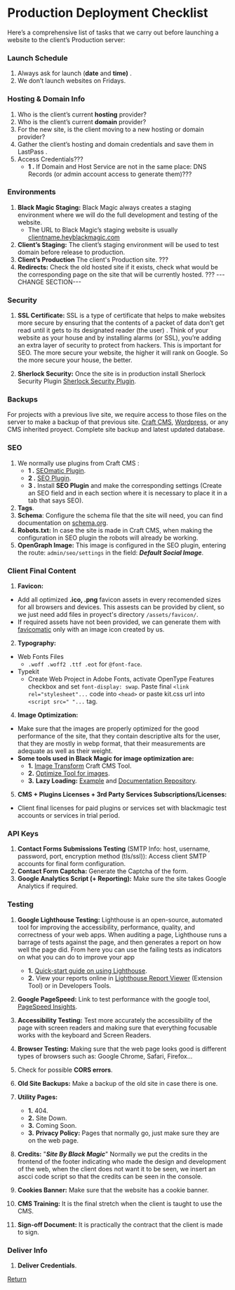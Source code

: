 # Production Deployment Checklist

Here’s a comprehensive list of tasks that we carry out before launching a website to the client’s Production server:

### Launch Schedule

 1. Always ask for launch (**date** and **time)**  .
2. We don’t launch websites on Fridays.

### Hosting & Domain Info
 1. Who is the client’s current **hosting** provider?  
 2. Who is the client’s current **domain** provider?  
 3. For the new site, is the client moving to a new hosting or domain provider?  
 4. Gather the client’s hosting and domain credentials and save them in LastPass  .
 5. Access Credentials??? 
      - **1 .** If Domain and Host Service are not in the same place: DNS Records (or admin account access to generate them)???

### Environments
 
 1. **Black Magic Staging:** Black Magic always creates a staging environment where we will do the full development and testing of the website.
    - The URL to Black Magic’s staging website is usually [clientname.heyblackmagic.com](http://clientname.heyblackmagic.com/)  
2. **Client’s Staging:** The client’s staging environment will be used to test domain before release to production. 
3. **Client’s Production** The client's Production site. ??? 
4. **Redirects:** Check the old hosted site if it exists, check what would be the corresponding page on the site that will be currently hosted. ??? ---CHANGE SECTION---

### Security

 1. **SSL Certificate:** SSL is a type of certificate that helps to make websites more secure by ensuring that the contents of a packet of data don’t get read until it gets to its designated reader (the user) . Think of your website as your house and by installing alarms (or SSL), you’re adding an extra layer of security to protect from hackers. This is important for SEO. The more secure your website,  the higher it will rank on Google. So the more secure your house, the better.
 
 2.  **Sherlock Security:** Once the site is in production install Sherlock Security Plugin [Sherlock Security Plugin](about:blank).

### Backups

For projects with a previous live site, we require access to those files on the server to make a backup of that previous site.
[Craft CMS](https://craftcms.com/), [Wordpress](https://wordpress.com/), or any CMS inherited proyect. Complete site backup and latest updated database.

### SEO

 1. We normally use plugins from Craft CMS : 
     - **1 .** [SEOmatic Plugin](https://plugins.craftcms.com/seomatic?craft4).
	  -   **2 .** [SEO Plugin](http://craft3.lexington-market.test/admin/plugin-store/seo).
	  -   **3 .**   Install **SEO Plugin** and make the corresponding settings (Create an SEO field and in each section where it is necessary to place it in a tab that says SEO).
2. **Tags**.
3. **Schema**: Configure the schema file that the site will need, you can find documentation on [schema.org](https://schema.org/).
4. **Robots.txt:** In case the site is made in Craft CMS, when making the configuration in SEO plugin the robots will already be working.
5.  **OpenGraph Image:** This image is configured in the SEO plugin, entering the route:
`admin/seo/settings` in the field: ***Default Social Image***.

### Client Final Content

1. **Favicon:** 
  - Add all optimized **.ico, .png** favicon assets in every recomended sizes for all browsers and devices. This assests can be provided by client, so we just need add files in proyect's directory ```/assets/favicon/```.
  - If required assets have not been provided, we can generate them with [favicomatic](https://favicomatic.com/) only with an image icon created by us.

2. **Typography:** 
  - Web Fonts Files
    - ```.woff .woff2 .ttf .eot``` for ```@font-face```.
  - Typekit 
    - Create Web Project in Adobe Fonts, activate OpenType Features checkbox and set ```font-display: swap```. Paste final ```<link rel="stylesheet"...``` code into ```<head>``` or paste kit.css url into ```<script src=" "...``` tag.

4. **Image Optimization:** 
  - Make sure that the images are properly optimized for the good performance of the site, that they contain descriptive alts for the user, that they are mostly in webp format, that their measurements are adequate as well as their weight.
  - **Some tools used in Black Magic for image optimization are:**
    -  **1.**  [Image Transform](https://craftcms.com/docs/3.x/image-transforms.html) Craft CMS Tool.
	- **2.** [Optimize Tool for images](https://www.optimizeimages.com/tool).
	-  **3.** **Lazy Loading:** [Example](https://afarkas.github.io/lazysizes/index.html) and [Documentation Repository](https://github.com/aFarkas/lazysizes).


5. **CMS + Plugins Licenses + 3rd Party Services Subscriptions/Licenses:**
  -  Client final licenses for paid plugins or services set with blackmagic test accounts or services in trial period.

### API Keys
	 
 1. **Contact Forms Submissions Testing** (SMTP Info: host, username, password, port, encryption method (tls/ssl)): Access client SMTP accounts for final form configuration.
 2. **Contact Form Captcha:** Generate the Captcha of the form.
 3. **Google Analytics Script (+ Reporting):** Make sure the site takes Google Analytics if required.

### Testing

 1. **Google Lighthouse Testing:** Lighthouse is an open-source, automated tool for improving the accessibility, performance, quality, and correctness of your web apps. 
When auditing a page, Lighthouse runs a barrage of tests against the page, and then generates a report on how well the page did. From here you can use the failing tests as indicators on what you can do to improve your app


      - **1.** [Quick-start guide on using Lighthouse](https://chrome.google.com/webstore/detail/lighthouse/blipmdconlkpinefehnmjammfjpmpbjk?hl=es).
     - **2.** View your reports online in [Lighthouse Report Viewer](https://googlechrome.github.io/lighthouse/viewer/) (Extension Tool) or in Developers Tools.
 2.   **Google PageSpeed:** Link to test performance with the google tool, [PageSpeed Insights](https://pagespeed.web.dev/).
 3. **Accessibility Testing:** Test more accurately the accessibility of the page with screen readers and making sure that everything focusable works with the keyboard and Screen Readers.
 4. **Browser Testing:** Making sure that the web page looks good is different types of browsers such as: Google Chrome, Safari, Firefox...
 5. Check for possible **CORS errors**.
 6. **Old Site Backups:** Make a backup of the old site in case there is one.
 7. **Utility Pages:**
	  - **1.** 404.
	 - **2.** Site Down.
	 - **3.** Coming Soon.	
	-  **3.** **Privacy Policy:** Pages that normally go, just make sure they are on the web page.
8.  **Credits:** "***Site By Black Magic***" Normally we put the credits in the frontend of the footer indicating who made the design and development of the web, when the client does not want it to be seen, we insert an ascci code script so that the credits can be seen in the console.
9.  **Cookies Banner:** Make sure that the website has a cookie banner.
10. **CMS Training:** It is the final stretch when the client is taught to use the CMS.
11. **Sign-off Document:** It is practically the contract that the client is made to sign.

### Deliver Info

1. **Deliver Credentials**.

[Return](../README.md)